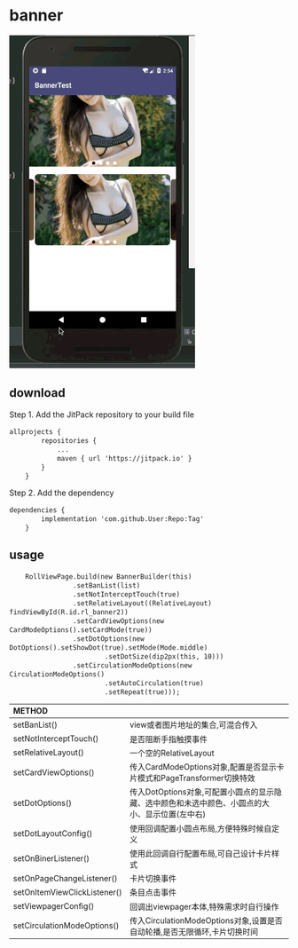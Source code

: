 # banner

![](https://github.com/liugongce/banner/blob/master/banner.gif)

## download

Step 1. Add the JitPack repository to your build file 

```
allprojects {
		repositories {
			...
			maven { url 'https://jitpack.io' }
		}
	}
```
Step 2. Add the dependency

```
dependencies {
		implementation 'com.github.User:Repo:Tag'
	}
```
## usage

```
    RollViewPage.build(new BannerBuilder(this)
                .setBanList(list)
                .setNotInterceptTouch(true)
                .setRelativeLayout((RelativeLayout) findViewById(R.id.rl_banner2))
                .setCardViewOptions(new CardModeOptions().setCardMode(true))
                .setDotOptions(new DotOptions().setShowDot(true).setMode(Mode.middle)
                        .setDotSize(dip2px(this, 10)))
                .setCirculationModeOptions(new CirculationModeOptions()
                        .setAutoCirculation(true)
                        .setRepeat(true)));
```

|METHOD|  |
|:---|:---|
|setBanList() | view或者图片地址的集合,可混合传入|
|setNotInterceptTouch()|是否阻断手指触摸事件|
|setRelativeLayout()| 一个空的RelativeLayout|
|setCardViewOptions()|传入CardModeOptions对象,配置是否显示卡片模式和PageTransformer切换特效|
|setDotOptions()|传入DotOptions对象,可配置小圆点的显示隐藏、选中颜色和未选中颜色、小圆点的大小、显示位置(左中右)|
|setDotLayoutConfig()|使用回调配置小圆点布局,方便特殊时候自定义|
|setOnBinerListener()|使用此回调自行配置布局,可自己设计卡片样式|
|setOnPageChangeListener()|卡片切换事件|
|setOnItemViewClickListener()|条目点击事件|
|setViewpagerConfig()|回调出viewpager本体,特殊需求时自行操作|
|setCirculationModeOptions()|传入CirculationModeOptions对象,设置是否自动轮播,是否无限循环,卡片切换时间|
